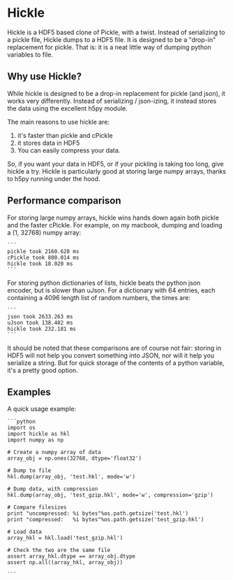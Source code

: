 Hickle
======

Hickle is a HDF5 based clone of Pickle, with a twist. Instead of serializing to a pickle file,
Hickle dumps to a HDF5 file. It is designed to be a "drop-in" replacement for pickle. That is: 
it is a neat little way of dumping python variables to file.

Why use Hickle?
---------------

While hickle is designed to be a drop-in replacement for pickle (and json), it works very differently. 
Instead of serializing / json-izing, it instead stores the data using the excellent h5py module.

The main reasons to use hickle are:

  1. it's faster than pickle and cPickle
  2. it stores data in HDF5
  3. You can easily compress your data.

So, if you want your data in HDF5, or if your pickling is taking too long, give hickle a try. Hickle is particularly good at storing large numpy arrays, thanks to h5py running under the hood.

Performance comparison
----------------------

For storing large numpy arrays, hickle wins hands down again both pickle and the faster cPickle. For example, on my macbook, dumping and loading a (1, 32768) numpy array:

    ```
    pickle took 2160.628 ms
    cPickle took 800.014 ms
    hickle took 18.020 ms
    ```
  
For storing python dictionaries of lists, hickle beats the python json encoder, but is slower than uJson. For a dictionary with 64 entries, each containing a 4096 length list of random numbers, the times are:

    ```
    json took 2633.263 ms
    uJson took 138.482 ms
    hickle took 232.181 ms
    ```

It should be noted that these comparisons are of course not fair: storing in HDF5 will not help you convert something into JSON, nor will it help you serialize a string. But for quick storage of the contents of a python variable, it's a pretty good option.

Examples
--------

A quick usage example:

    ```python
    import os
    import hickle as hkl
    import numpy as np
    
    # Create a numpy array of data
    array_obj = np.ones(32768, dtype='float32')
    
    # Dump to file
    hkl.dump(array_obj, 'test.hkl', mode='w')
    
    # Dump data, with compression
    hkl.dump(array_obj, 'test_gzip.hkl', mode='w', compression='gzip')
    
    # Compare filesizes
    print "uncompressed: %i bytes"%os.path.getsize('test.hkl')
    print "compressed:   %i bytes"%os.path.getsize('test_gzip.hkl')
    
    # Load data
    array_hkl = hkl.load('test_gzip.hkl')
    
    # Check the two are the same file
    assert array_hkl.dtype == array_obj.dtype
    assert np.all((array_hkl, array_obj))
    
    ```





